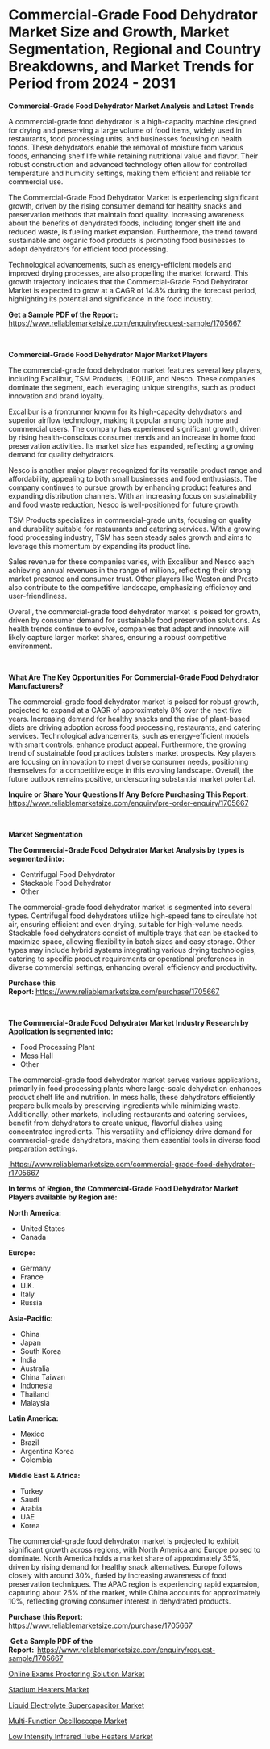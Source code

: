 <p><h1>Commercial-Grade Food Dehydrator Market Size and Growth, Market Segmentation, Regional and Country Breakdowns, and Market Trends for Period from 2024 -  2031</h1></p><p><strong>Commercial-Grade Food Dehydrator Market Analysis and Latest Trends</strong></p>
<p><p>A commercial-grade food dehydrator is a high-capacity machine designed for drying and preserving a large volume of food items, widely used in restaurants, food processing units, and businesses focusing on health foods. These dehydrators enable the removal of moisture from various foods, enhancing shelf life while retaining nutritional value and flavor. Their robust construction and advanced technology often allow for controlled temperature and humidity settings, making them efficient and reliable for commercial use.</p><p>The Commercial-Grade Food Dehydrator Market is experiencing significant growth, driven by the rising consumer demand for healthy snacks and preservation methods that maintain food quality. Increasing awareness about the benefits of dehydrated foods, including longer shelf life and reduced waste, is fueling market expansion. Furthermore, the trend toward sustainable and organic food products is prompting food businesses to adopt dehydrators for efficient food processing.</p><p>Technological advancements, such as energy-efficient models and improved drying processes, are also propelling the market forward. This growth trajectory indicates that the Commercial-Grade Food Dehydrator Market is expected to grow at a CAGR of 14.8% during the forecast period, highlighting its potential and significance in the food industry.</p></p>
<p><strong>Get a Sample PDF of the Report:&nbsp;</strong> <a href="https://www.reliablemarketsize.com/enquiry/request-sample/1705667?utm_campaign=1550&utm_medium=2&utm_source=Github&utm_content=ia&utm_term=21102024&utm_id=commercial-grade-food-dehydrator">https://www.reliablemarketsize.com/enquiry/request-sample/1705667</a></p>
<p>&nbsp;</p>
<p><strong>Commercial-Grade Food Dehydrator Major Market Players</strong></p>
<p><p>The commercial-grade food dehydrator market features several key players, including Excalibur, TSM Products, L’EQUIP, and Nesco. These companies dominate the segment, each leveraging unique strengths, such as product innovation and brand loyalty.</p><p>Excalibur is a frontrunner known for its high-capacity dehydrators and superior airflow technology, making it popular among both home and commercial users. The company has experienced significant growth, driven by rising health-conscious consumer trends and an increase in home food preservation activities. Its market size has expanded, reflecting a growing demand for quality dehydrators.</p><p>Nesco is another major player recognized for its versatile product range and affordability, appealing to both small businesses and food enthusiasts. The company continues to pursue growth by enhancing product features and expanding distribution channels. With an increasing focus on sustainability and food waste reduction, Nesco is well-positioned for future growth.</p><p>TSM Products specializes in commercial-grade units, focusing on quality and durability suitable for restaurants and catering services. With a growing food processing industry, TSM has seen steady sales growth and aims to leverage this momentum by expanding its product line.</p><p>Sales revenue for these companies varies, with Excalibur and Nesco each achieving annual revenues in the range of millions, reflecting their strong market presence and consumer trust. Other players like Weston and Presto also contribute to the competitive landscape, emphasizing efficiency and user-friendliness.</p><p>Overall, the commercial-grade food dehydrator market is poised for growth, driven by consumer demand for sustainable food preservation solutions. As health trends continue to evolve, companies that adapt and innovate will likely capture larger market shares, ensuring a robust competitive environment.</p></p>
<p>&nbsp;</p>
<p><strong>What Are The Key Opportunities For Commercial-Grade Food Dehydrator Manufacturers?</strong></p>
<p><p>The commercial-grade food dehydrator market is poised for robust growth, projected to expand at a CAGR of approximately 8% over the next five years. Increasing demand for healthy snacks and the rise of plant-based diets are driving adoption across food processing, restaurants, and catering services. Technological advancements, such as energy-efficient models with smart controls, enhance product appeal. Furthermore, the growing trend of sustainable food practices bolsters market prospects. Key players are focusing on innovation to meet diverse consumer needs, positioning themselves for a competitive edge in this evolving landscape. Overall, the future outlook remains positive, underscoring substantial market potential.</p></p>
<p><strong>Inquire or Share Your Questions If Any Before Purchasing This Report:</strong> <a href="https://www.reliablemarketsize.com/enquiry/pre-order-enquiry/1705667?utm_campaign=1550&utm_medium=2&utm_source=Github&utm_content=ia&utm_term=21102024&utm_id=commercial-grade-food-dehydrator">https://www.reliablemarketsize.com/enquiry/pre-order-enquiry/1705667</a></p>
<p>&nbsp;</p>
<p><strong>Market Segmentation</strong></p>
<p><strong>The Commercial-Grade Food Dehydrator Market Analysis by types is segmented into:</strong></p>
<p><ul><li>Centrifugal Food Dehydrator</li><li>Stackable Food Dehydrator</li><li>Other</li></ul></p>
<p><p>The commercial-grade food dehydrator market is segmented into several types. Centrifugal food dehydrators utilize high-speed fans to circulate hot air, ensuring efficient and even drying, suitable for high-volume needs. Stackable food dehydrators consist of multiple trays that can be stacked to maximize space, allowing flexibility in batch sizes and easy storage. Other types may include hybrid systems integrating various drying technologies, catering to specific product requirements or operational preferences in diverse commercial settings, enhancing overall efficiency and productivity.</p></p>
<p><strong>Purchase this Report:&nbsp;</strong><a href="https://www.reliablemarketsize.com/purchase/1705667?utm_campaign=1550&utm_medium=2&utm_source=Github&utm_content=ia&utm_term=21102024&utm_id=commercial-grade-food-dehydrator">https://www.reliablemarketsize.com/purchase/1705667</a></p>
<p>&nbsp;</p>
<p><strong>The Commercial-Grade Food Dehydrator Market Industry Research by Application is segmented into:</strong></p>
<p><ul><li>Food Processing Plant</li><li>Mess Hall</li><li>Other</li></ul></p>
<p><p>The commercial-grade food dehydrator market serves various applications, primarily in food processing plants where large-scale dehydration enhances product shelf life and nutrition. In mess halls, these dehydrators efficiently prepare bulk meals by preserving ingredients while minimizing waste. Additionally, other markets, including restaurants and catering services, benefit from dehydrators to create unique, flavorful dishes using concentrated ingredients. This versatility and efficiency drive demand for commercial-grade dehydrators, making them essential tools in diverse food preparation settings.</p></p>
<p><a href="https://www.reliablemarketsize.com/commercial-grade-food-dehydrator-r1705667?utm_campaign=1550&utm_medium=2&utm_source=Github&utm_content=ia&utm_term=21102024&utm_id=commercial-grade-food-dehydrator">&nbsp;https://www.reliablemarketsize.com/commercial-grade-food-dehydrator-r1705667</a></p>
<p><strong>In terms of Region, the Commercial-Grade Food Dehydrator Market Players available by Region are:</strong></p>
<p>
    <p> <strong> North America: </strong>
        <ul>
            <li>United States</li>
            <li>Canada</li>
        </ul>
        </p> 
    <p> <strong> Europe: </strong>
        <ul>
            <li>Germany</li>
            <li>France</li>
            <li>U.K.</li>
            <li>Italy</li>
            <li>Russia</li>
        </ul>
        </p> 
    <p> <strong> Asia-Pacific: </strong>
        <ul>
            <li>China</li>
            <li>Japan</li>
            <li>South Korea</li>
            <li>India</li>
            <li>Australia</li>
            <li>China Taiwan</li>
            <li>Indonesia</li>
            <li>Thailand</li>
            <li>Malaysia</li>
        </ul>
        </p> 
    <p> <strong> Latin America: </strong>
        <ul>
            <li>Mexico</li>
            <li>Brazil</li>
            <li>Argentina Korea</li>
            <li>Colombia</li>
        </ul>
        </p> 
    <p> <strong> Middle East & Africa: </strong>
        <ul>
            <li>Turkey</li>
            <li>Saudi</li>
            <li>Arabia</li>
            <li>UAE</li>
            <li>Korea</li>
        </ul>
    </p>
    </p>
<p><p>The commercial-grade food dehydrator market is projected to exhibit significant growth across regions, with North America and Europe poised to dominate. North America holds a market share of approximately 35%, driven by rising demand for healthy snack alternatives. Europe follows closely with around 30%, fueled by increasing awareness of food preservation techniques. The APAC region is experiencing rapid expansion, capturing about 25% of the market, while China accounts for approximately 10%, reflecting growing consumer interest in dehydrated products.</p></p>
<p><strong>Purchase this Report: </strong><a href="https://www.reliablemarketsize.com/purchase/1705667?utm_campaign=1550&utm_medium=2&utm_source=Github&utm_content=ia&utm_term=21102024&utm_id=commercial-grade-food-dehydrator">https://www.reliablemarketsize.com/purchase/1705667</a></p>
<p>&nbsp;<strong>Get a Sample PDF of the Report:&nbsp;&nbsp;</strong><a href="https://www.reliablemarketsize.com/enquiry/request-sample/1705667?utm_campaign=1550&utm_medium=2&utm_source=Github&utm_content=ia&utm_term=21102024&utm_id=commercial-grade-food-dehydrator">https://www.reliablemarketsize.com/enquiry/request-sample/1705667</a></p>
<p><strong></strong></p>
<p><p><a href="https://github.com/ChiragRp1/Market-Research-Report-List-6/blob/main/online-exams-proctoring-solution-market.md?utm_campaign=1550&utm_medium=2&utm_source=Github&utm_content=ia&utm_term=21102024&utm_id=commercial-grade-food-dehydrator">Online Exams Proctoring Solution Market</a></p><p><a href="https://issuu.com/reportprime-2/docs/stadium-heaters-market-size-2030.pp_31467f47acd52f?utm_campaign=1550&utm_medium=2&utm_source=Github&utm_content=ia&utm_term=21102024&utm_id=commercial-grade-food-dehydrator">Stadium Heaters Market</a></p><p><a href="https://www.linkedin.com/pulse/liquid-electrolyte-supercapacitor-market-segmentation-in-depth-wt8te?utm_campaign=1550&utm_medium=2&utm_source=Github&utm_content=ia&utm_term=21102024&utm_id=commercial-grade-food-dehydrator">Liquid Electrolyte Supercapacitor Market</a></p><p><a href="https://www.linkedin.com/pulse/multi-function-oscilloscope-market-velocity-59-cagr-trajectory-ojepc?utm_campaign=1550&utm_medium=2&utm_source=Github&utm_content=ia&utm_term=21102024&utm_id=commercial-grade-food-dehydrator">Multi-Function Oscilloscope Market</a></p><p><a href="https://issuu.com/reportprime-2/docs/low-intensity-infrared-tube-heaters_29f59ad103179d?utm_campaign=1550&utm_medium=2&utm_source=Github&utm_content=ia&utm_term=21102024&utm_id=commercial-grade-food-dehydrator">Low Intensity Infrared Tube Heaters Market</a></p></p>